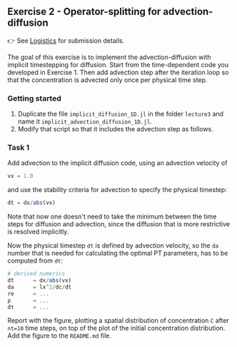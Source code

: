 <!--This file was generated, do not modify it.-->
## Exercise 2 - **Operator-splitting for advection-diffusion**

👉 See [Logistics](/logistics/#submission) for submission details.

The goal of this exercise is to implement the advection-diffusion with implicit timestepping for diffusion. Start from the time-dependent code you developed in Exercise 1. Then add advection step after the iteration loop so that the concentration is advected only once per physical time step.

### Getting started
1. Duplicate the file `implicit_diffusion_1D.jl` in the folder `lecture3` and name it `implicit_advection_diffusion_1D.jl`.
4. Modify that script so that it includes the advection step as follows.

### Task 1
Add advection to the implicit diffusion code, using an advection velocity of

```julia
vx = 1.0
```
and use the stability criteria for advection to specify the physical timestep:

```julia
dt = dx/abs(vx)
```

Note that now one doesn't need to take the minimum between the time steps for diffusion and advection, since the diffusion that is more restrictive is resolved implicitly.

Now the physical timestep `dt` is defined by advection velocity, so the `da` number that is needed for calculating the optimal PT parameters, has to be computed from `dt`:

```julia
# derived numerics
dt      = dx/abs(vx)
da      = lx^2/dc/dt
re      = ...
ρ       = ...
dτ      = ...
```

Report with the figure, plotting a spatial distribution of concentration `C` after `nt=10` time steps, on top of the plot of the initial concentration distribution. Add the figure to the `README.md` file.

